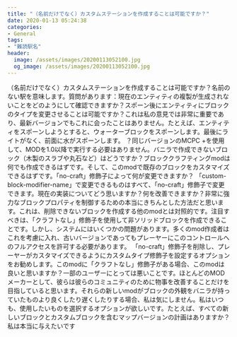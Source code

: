 ```yaml
---
title: "（名前だけでなく）カスタムステーションを作成することは可能ですか？"
date: 2020-01-13 05:24:38
categories:
- General
tags:
- "難読駅名"
header:
  image: /assets/images/20200113052100.jpg
  og_image: /assets/images/20200113052100.jpg
---
```


（名前だけでなく）カスタムステーションを作成することは可能ですか？名前のない駅を意味します。質問があります：現在のエンティティの複製が生成されないことをどのようにして確認できますか？スポーン後にエンティティにブロックのタイプを変更させることは可能ですか？これは私の意見では非常に重要であり、最新バージョンでもこれに会ったことはありません。たとえば、エンティティをスポーンしようとすると、ウォーターブロックをスポーンします。最後にライトがなく、前面に水がスポーンします。 ？同じバージョンのMCPC +を使用して、MODを1.0以降で実行する必要はありません。バニラで作成できないブロック（木製のスラブや丸石など）はどうですか？ブロッククラフティングmodは何でも作成できるはずです。そして、このmodで既存のブロックをカスタマイズできるはずです。「no-craft」修飾子によって何が変更できますか？ 「custom-block-modifier-name」で変更できるものはすべて、「no-craft」修飾子で変更できます。現在の実装についてどう思いますか？何を改善できますか？非常に強力なブロックプロパティを制御するための本当にきちんとした方法だと思います。これは、削除できないブロックを作成する他のmodとは対照的です。注目すべきは、「クラフトなし」修飾子を使用して非ソリッドブロックを作成できることです。しかし、システムにはいくつかの問題があります。多くのmod作成者はこれを考慮に入れ、古いバージョンであってもプレーヤーにこのコントロールへのフルアクセスを許可する必要があります。 「no-craft」修飾子を削除し、プレーヤーがカスタマイズできるようにカスタムタイプ修飾子を設定するオプションをお勧めします。このmodに「クラフトなし」修飾子がある場合、このmodは良いと思いますか？一部のユーザーにとっては悪いことです。ほとんどのMODメーカーとして、彼らは彼らのコミュニティのために物事を改善することだけを目指していると思います。それらの新しいmodがブロックの外観をバニラが持っていたものより良くしたり遅くしたりする場合、私は気にしません。私はいつも、使用したいものを選択するオプションが欲しいです。たとえば、すべての新しいブロックとカスタムブロックを含むマップバージョンの計画はありますか？私は本当に与えたいです
